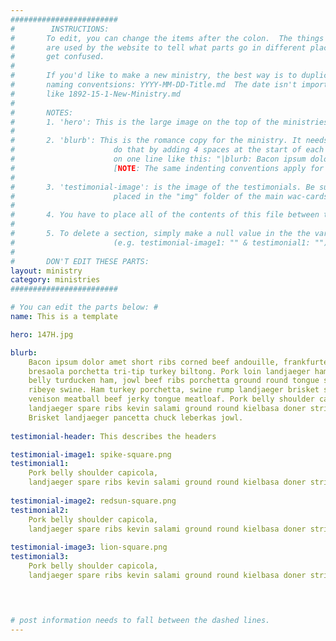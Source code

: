```yaml
---
########################
#        INSTRUCTIONS:
#       To edit, you can change the items after the colon.  The things before the colon, like "name" and "blurb"
#       are used by the website to tell what parts go in different places.  If you change that, the website will
#       get confused.  
# 
#       If you'd like to make a new ministry, the best way is to duplicate this file, then rename it with the same 
#       naming conventsions: YYYY-MM-DD-Title.md  The date isn't important, so you can just put in a fake date
#       like 1892-15-1-New-Ministry.md
# 
#       NOTES:
#       1. 'hero': This is the large image on the top of the ministries page.  
# 
#       2. 'blurb': This is the romance copy for the ministry. It needs to be indented once below the tag 'blurb:'  You can do
#                      do that by adding 4 spaces at the start of each new line.  Another way to do it is simply add the whole blurb
#                      on one line like this: "|blurb: Bacon ipsum dolor amet short ribs corned beef andouille, frankfurter chuck...etc."
#                      [NOTE: The same indenting conventions apply for testimonials no. 1-3.]
# 
#       3. 'testimonial-image': is the image of the testimonials. Be sure that it the file name of the image AND that the file is
#                      placed in the "img" folder of the main wac-cards directory.
# 
#       4. You have to place all of the contents of this file between the --- marks.  Anything outside of it won't be recognized.
# 
#       5. To delete a section, simply make a null value in the the variable added to the tag by adding empty qoutes "". 
#                      (e.g. testimonial-image1: "" & testimonial1: "")
# 
#       DON'T EDIT THESE PARTS:
layout: ministry
category: ministries
########################

# You can edit the parts below: #
name: This is a template

hero: 147H.jpg

blurb: 
    Bacon ipsum dolor amet short ribs corned beef andouille, frankfurter chuck 
    bresaola porchetta tri-tip turkey biltong. Pork loin landjaeger ham hock pork
    belly turducken ham, jowl beef ribs porchetta ground round tongue shoulder 
    ribeye swine. Ham turkey porchetta, swine rump landjaeger brisket short ribs 
    venison meatball beef jerky tongue meatloaf. Pork belly shoulder capicola, 
    landjaeger spare ribs kevin salami ground round kielbasa doner strip steak. 
    Brisket landjaeger pancetta chuck leberkas jowl.
    
testimonial-header: This describes the headers

testimonial-image1: spike-square.png
testimonial1: 
    Pork belly shoulder capicola, 
    landjaeger spare ribs kevin salami ground round kielbasa doner strip steak.
    
testimonial-image2: redsun-square.png
testimonial2: 
    Pork belly shoulder capicola, 
    landjaeger spare ribs kevin salami ground round kielbasa doner strip steak.
    
testimonial-image3: lion-square.png
testimonial3: 
    Pork belly shoulder capicola, 
    landjaeger spare ribs kevin salami ground round kielbasa doner strip steak.
  



# post information needs to fall between the dashed lines.    
---
```

